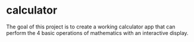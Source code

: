 # calculator

The goal of this project is to create a working calculator app that can perform the 4 basic operations of mathematics with an interactive display.